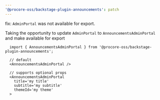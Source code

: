 ```yaml
---
'@procore-oss/backstage-plugin-announcements': patch
---
```


fix: `AdminPortal` was not available for export.

Taking the opportunity to update `AdminPortal` to `AnnouncementsAdminPortal` and make available for export

```tsx
  import { AnnouncementsAdminPortal } from '@procore-oss/backstage-plugin-announcements';

  // default
  <AnnouncementsAdminPortal />

  // supports optional props
  <AnnouncementsAdminPortal
    title='my title'
    subtitle='my subtitle'
    themeId='my theme'
  >
```
